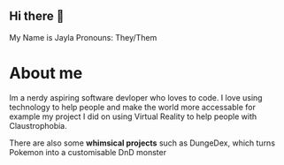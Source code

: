 ## Hi there 👋

My Name is Jayla
Pronouns: They/Them

# About me

Im a nerdy aspiring software devloper who loves to code.
I love using technology to help people and make the world more accessable for example my project I did on using Virtual Reality to help people with Claustrophobia.

There are also some **whimsical projects** such as DungeDex, which turns Pokemon into a customisable DnD monster


<!--
**ToedQueen208/ToedQueen208** is a ✨ _special_ ✨ repository because its `README.md` (this file) appears on your GitHub profile.

Here are some ideas to get you started:

- 🔭 I’m currently working on ...
- 🌱 I’m currently learning ...
- 👯 I’m looking to collaborate on ...
- 🤔 I’m looking for help with ...
- 💬 Ask me about ...
- 📫 How to reach me: ...
- 😄 Pronouns: ...
- ⚡ Fun fact: ...
-->
